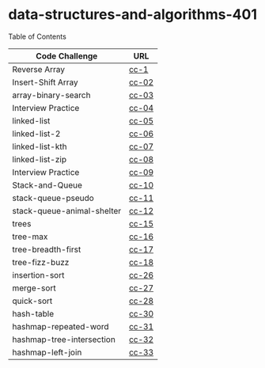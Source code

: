 # data-structures-and-algorithms-401


Table of Contents 

|Code Challenge    | URL|
|------------------|----|
|Reverse Array     |[cc-1](cc-01/read01.md)|
|Insert-Shift Array|[cc-02](cc-02/read02.md)|
|array-binary-search| [cc-03](cc-03/read03.md)|
|Interview Practice| [cc-04](cc-04/read04.md)|
|linked-list | [cc-05](cc-05/read05.md) |
|linked-list-2 | [cc-06](cc-06/read06.md) |
|linked-list-kth | [cc-07](cc-07/read07.md) |
|linked-list-zip | [cc-08](cc-08/read08.md) |
|Interview Practice | [cc-09](cc-09/read09.md) | 
|Stack-and-Queue | [cc-10](cc-10/read10.md) |
|stack-queue-pseudo | [cc-11](cc-11/read11.md) |
|stack-queue-animal-shelter | [cc-12](cc-12/read12.md) |
|trees | [cc-15](cc-15/read15.md) |
|tree-max | [cc-16](cc-16/read16.md) |
|tree-breadth-first | [cc-17](cc-17/read17.md) |
|tree-fizz-buzz | [cc-18](cc-18/read18.md) |
|insertion-sort | [cc-26](part-2/cc-26/BLOG.md) |
|merge-sort | [cc-27](part-2/cc-27/BLOG.md) |
|quick-sort | [cc-28](part-2/cc-28/BLOG.md) |
|hash-table | [cc-30](part-2/cc-30/read30.md) |
|hashmap-repeated-word | [cc-31](part-2/cc-31/read31.md) |
|hashmap-tree-intersection | [cc-32](part-2/cc-32/read32.md) |
|hashmap-left-join | [cc-33](part-2/cc-33/read33.md) |

